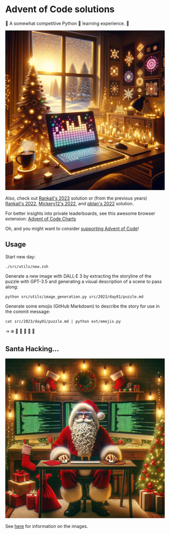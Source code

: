 # Advent of Code solutions

<!--
![](https://img.shields.io/badge/stars%20⭐-32-yellow) ![](https://img.shields.io/badge/days%20completed-16-red)
-->

:christmas_tree: A somewhat competitive Python :snake: learning experience. :gift:

![](imgs/aoc_2023.png)

Also, check out [Rankail's 2023](https://github.com/Rankail/aoc2023) solution or
(from the previous years) [Rankail's 2022](https://github.com/Rankail/AdventOfCode), [Mickery12's 2022](https://github.com/Mickery12/Advent-of-Code), and [pblan's 2022](https://github.com/pblan/aoc) 
solution. 

For better insights into private leaderboards, see this awesome browser extension: 
[Advent of Code Charts](https://github.com/jeroenheijmans/advent-of-code-charts)

Oh, and you might want to consider [supporting Advent of Code](https://adventofcode.com/support)!

## Usage

Start new day:
```shell
./src/utils/new.zsh
```

Generate a new image with DALL·E 3 by extracting the storyline of the puzzle with GPT-3.5 and generating a visual 
description of a scene to pass along:
```shell
python src/utils/image_generation.py src/2023/day01/puzzle.md  
```


Generate some emojis (GitHub Markdown) to describe the story for use in the commit message:
```shell
cat src/2023/day01/puzzle.md | python ext/emojis.py
```
-> :snowflake: :star2: :1234: :memo: :abacus: :elf:


## Santa Hacking…
![](imgs/santa_hacking_2023.png)

See [here](imgs/README.md) for information on the images.